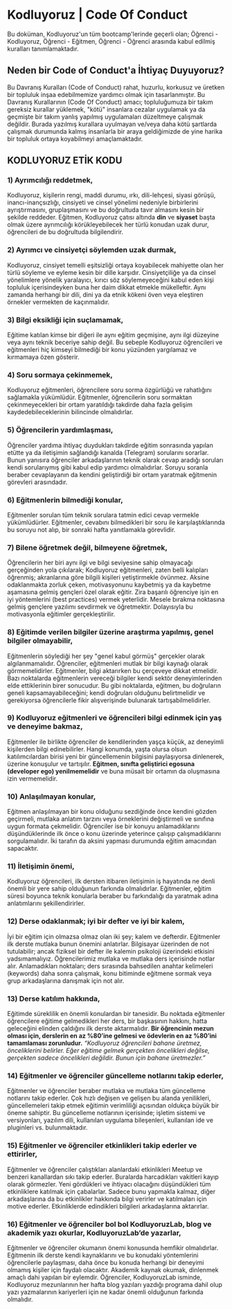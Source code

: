 # Kodluyoruz | Code Of Conduct

Bu doküman, Kodluyoruz'un tüm bootcamp'lerinde geçerli olan; Öğrenci - Kodluyoruz, Öğrenci - Eğitmen, Öğrenci - Öğrenci arasında kabul edilmiş kuralları tanımlamaktadır.

## Neden bir Code of Conduct'a İhtiyaç Duyuyoruz?
Bu Davranış Kuralları (Code of Conduct) rahat, huzurlu, korkusuz ve üretken bir topluluk inşaa edebilmemize yardımcı olmak için tasarlanmıştır. Bu Davranış Kurallarının (Code Of Conduct) amacı; topluluğumuza bir takım gereksiz kurallar yüklemek, "kötü" insanlara cezalar uygulamak ya da geçmişte bir takım yanlış yapılmış uygulamaları düzeltmeye çalışmak değildir. Burada yazılmış kurallara uyulmayan ve/veya daha kötü şartlarda çalışmak durumunda kalmış insanlarla bir araya geldiğimizde de yine harika bir topluluk ortaya koyabilmeyi amaçlamaktadır.

## KODLUYORUZ ETİK KODU

### 1) Ayrımcılığı reddetmek,

Kodluyoruz, kişilerin rengi, maddi durumu, ırkı, dili-lehçesi, siyasi görüşü, inancı-inançsızlığı, cinsiyeti ve cinsel yönelimi nedeniyle birbirlerini ayrıştırmasını, gruplaşmasını ve bu doğrultuda tavır almasını kesin bir şekilde reddeder. Eğitmen, Kodluyoruz çatısı altında **din** ve **siyaset** başta olmak üzere ayrımcılığı körükleyebilecek her türlü konudan uzak durur, öğrencileri de bu doğrultuda bilgilendirir.

### 2) Ayrımcı ve cinsiyetçi söylemden uzak durmak,

Kodluyoruz, cinsiyet temelli eşitsizliği ortaya koyabilecek mahiyette olan her türlü söyleme ve eyleme kesin bir dille karşıdır. Cinsiyetçiliğe ya da cinsel yönelimlere yönelik yaralayıcı, kırıcı söz söylemeyeceğini kabul eden kişi topluluk içerisindeyken buna her daim dikkat etmekle mükelleftir. Aynı zamanda herhangi bir dili, dini ya da etnik kökeni öven veya eleştiren örnekler vermekten de kaçınmalıdır.

### 3) Bilgi eksikliği için suçlamamak,

Eğitime katılan kimse bir diğeri ile aynı eğitim geçmişine, aynı ilgi düzeyine veya aynı teknik beceriye sahip değil. Bu sebeple Kodluyoruz öğrencileri ve eğitmenleri hiç kimseyi bilmediği bir konu yüzünden yargılamaz ve kırmamaya özen gösterir.

### 4) Soru sormaya çekinmemek,

Kodluyoruz eğitmenleri, öğrencilere soru sorma özgürlüğü ve rahatlığını sağlamakla yükümlüdür. Eğitmenler, öğrencilerin soru sormaktan çekinmeyecekleri bir ortam yaratıldığı takdirde daha fazla gelişim kaydedebileceklerinin bilincinde olmalıdırlar. 

### 5) Öğrencilerin yardımlaşması,

Öğrenciler yardıma ihtiyaç duydukları takdirde eğitim sonrasında yapılan etütte ya da iletişimin sağlandığı kanalda (Telegram) sorularını sorarlar. Bunun yanısıra öğrenciler arkadaşlarının teknik olarak cevap aradığı soruları kendi sorularıymış gibi kabul edip yardımcı olmalıdırlar. Soruyu soranla beraber cevaplayanın da kendini geliştirdiği bir ortam yaratmak eğitmenin görevleri arasındadır.

### 6) Eğitmenlerin bilmediği konular,

Eğitmenler sorulan tüm teknik sorulara tatmin edici cevap vermekle yükümlüdürler. Eğitmenler, cevabını bilmedikleri bir soru ile karşılaştıklarında bu soruyu not alıp, bir sonraki hafta yanıtlamakla görevlidir. 

### 7) Bilene öğretmek değil, bilmeyene öğretmek,

Öğrencilerin her biri aynı ilgi ve bilgi seviyesine sahip olmayacağı gerçeğinden yola çıkılarak; Kodluyoruz eğitmenleri, zaten belli kalıpları öğrenmiş; akranlarına göre bilgili kişileri yetiştirmekle övünmez. Aksine odaklanmakta zorluk çeken, motivasyonunu kaybetmiş ya da kaybetme aşamasına gelmiş gençleri özel olarak eğitir. Zira başarılı öğrenciye işin en iyi yöntemlerini (best practices) vermek yeterlidir. Mesele bırakma noktasına gelmiş gençlere yazılımı sevdirmek ve öğretmektir. Dolayısıyla bu motivasyonla eğitimler gerçekleştirilir.

### 8) Eğitimde verilen bilgiler üzerine araştırma yapılmış, genel bilgiler olmayabilir,

Eğitmenlerin söylediği her şey "genel kabul görmüş" gerçekler olarak algılanmamalıdır. Öğrenciler, eğitmenleri mutlak bir bilgi kaynağı olarak görmemelidirler. Eğitmenler, bilgi aktarırken bu çerçeveye dikkat etmelidir. Bazı noktalarda eğitmenlerin vereceği bilgiler kendi sektör deneyimlerinden elde ettiklerinin birer sonucudur. Bu gibi noktalarda, eğitmen, bu doğruların geneli kapsamayabileceğini; kendi doğruları olduğunu belirtmelidir ve gerekiyorsa öğrencilerle fikir alışverişinde bulunarak tartışabilmelidirler.

### 9) Kodluyoruz eğitmenleri ve öğrencileri bilgi edinmek için yaş ve deneyime bakmaz,

Eğitmenler ile birlikte öğrenciler de kendilerinden yaşça küçük, az deneyimli kişilerden bilgi edinebilirler. Hangi konumda, yaşta olursa olsun katılımcılardan birisi yeni bir güncellemenin bilgisini paylaşıyorsa dinlenerek, üzerine konuşulur ve tartışılır. **Eğitmen, sınıfta geliştirici egosuna (developer ego) yenilmemelidir** ve buna müsait bir ortamın da oluşmasına izin vermemelidir. 

### 10) Anlaşılmayan konular,

Eğitmen anlaşılmayan bir konu olduğunu sezdiğinde önce kendini gözden geçirmeli, mutlaka anlatım tarzını veya örneklerini değiştirmeli ve sınıfına uygun formata çekmelidir. Öğrenciler ise bir konuyu anlamadıklarını düşündüklerinde ilk önce o konu üzerinde yeterince çalışıp çalışmadıklarını sorgulamalıdır. İki tarafın da aksini yapması durumunda eğitim amacından sapacaktır. 

### 11) İletişimin önemi,

Kodluyoruz öğrencileri, ilk dersten itibaren iletişimin iş hayatında ne denli önemli bir yere sahip olduğunun farkında olmalıdırlar. Eğitmenler, eğitim süresi boyunca teknik konularla beraber bu farkındalığı da yaratmak adına anlatımlarını şekillendirirler. 

### 12) Derse odaklanmak; iyi bir defter ve iyi bir kalem,

İyi bir eğitim için olmazsa olmaz olan iki şey; kalem ve defterdir. Eğitmenler ilk derste mutlaka bunun önemini anlatırlar. Bilgisayar üzerinden de not tutulabilir; ancak fiziksel bir defter ile kalemin psikoloji üzerindeki etkisini yadsımamalıyız. Öğrencilerimiz mutlaka ve mutlaka ders içerisinde notlar alır. Anlamadıkları noktaları; ders sırasında bahsedilen anahtar kelimeleri (keywords) daha sonra çalışmak, konu bitiminde eğitmene sormak veya grup arkadaşlarına danışmak için not alır.

### 13) Derse katılım hakkında,

Eğitimde süreklilik en önemli konulardan bir tanesidir. Bu noktada eğitmenler öğrencilere eğitime gelmedikleri her ders, bir başkasının hakkını, hatta geleceğini elinden çaldığını ilk derste aktarmalıdır. **Bir öğrencinin mezun olması için, derslerin en az %80’ine gelmesi ve ödevlerin en az %80’ini tamamlaması zorunludur.**
*“Kodluyoruz öğrencileri bahane üretmez, önceliklerini belirler. Eğer eğitime gelmek gerçekten öncelikleri değilse, gerçekten sadece öncelikleri değildir. Bunun için bahane üretmezler.”* 

### 14) Eğitmenler ve öğrenciler güncelleme notlarını takip ederler,

Eğitmenler ve öğrenciler beraber mutlaka ve mutlaka tüm güncelleme notlarını takip ederler. Çok hızlı değişen ve gelişen bu alanda yenilikleri, güncellemeleri takip etmek eğitimin verimliliği açısından oldukça büyük bir öneme sahiptir. Bu güncelleme notlarının içerisinde; işletim sistemi ve versiyonları, yazılım dili, kullanılan uygulama bileşenleri, kullanılan ide ve pluginleri vs. bulunmaktadır.

### 15) Eğitmenler ve öğrenciler etkinlikleri takip ederler ve ettirirler,

Eğitmenler ve öğrenciler çalıştıkları alanlardaki etkinlikleri Meetup ve benzeri kanallardan sıkı takip ederler. Buralarda harcadıkları vakitleri kayıp olarak görmezler. Yeni gördükleri ve ihtiyacı olacağını düşündükleri tüm etkinliklere katılmak için çabalarlar. Sadece bunu yapmakla kalmaz, diğer arkadaşlarına da bu etkinlikler hakkında bilgi verirler ve katılmaları için motive ederler. Etkinliklerde edindikleri bilgileri arkadaşlarına aktarırlar.

### 16) Eğitmenler ve öğrenciler bol bol KodluyoruzLab, blog ve akademik yazı okurlar, KodluyoruzLab’de yazarlar,

Eğitmenler ve öğrenciler okumanın önemi konusunda hemfikir olmalıdırlar. Eğitmenin ilk derste kendi kaynaklarını ve bu konudaki yöntemlerini öğrencilerle paylaşması, daha önce bu konuda herhangi bir deneyimi olmamış kişiler için faydalı olacaktır. Akademik kaynak okumak, dinlenmek amaçlı dahi yapılan bir eylemdir. Öğrenciler, KodluyoruzLab isminde, Kodluyoruz mezunlarının her hafta blog yazıları yazdığı programa dahil olup yazı yazmalarının kariyerleri için ne kadar önemli olduğunun farkında olmalıdır.
